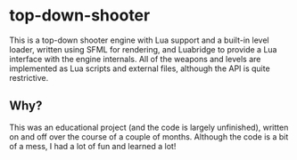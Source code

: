 # top-down-shooter

This is a top-down shooter engine with Lua support and a built-in level loader, written using SFML for rendering, and Luabridge to provide a Lua interface with the engine internals. All of the weapons and levels are implemented as Lua scripts and external files, although the API is quite restrictive.

## Why?

This was an educational project (and the code is largely unfinished), written on and off over the course of a couple of months. Although the code is a bit of a mess, I had a lot of fun and learned a lot!
